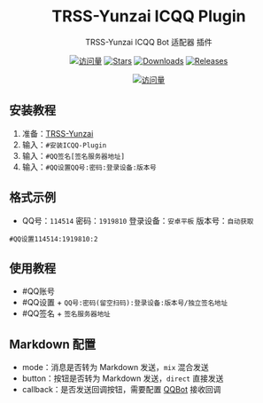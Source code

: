 <div align="center">

# TRSS-Yunzai ICQQ Plugin

TRSS-Yunzai ICQQ Bot 适配器 插件

[![访问量](https://visitor-badge.glitch.me/badge?page_id=TimeRainStarSky.Yunzai-ICQQ-Plugin&right_color=red&left_text=访%20问%20量)](https://github.com/TimeRainStarSky/Yunzai-ICQQ-Plugin)
[![Stars](https://img.shields.io/github/stars/TimeRainStarSky/Yunzai-ICQQ-Plugin?color=yellow&label=收藏)](../../stargazers)
[![Downloads](https://img.shields.io/github/downloads/TimeRainStarSky/Yunzai-ICQQ-Plugin/total?color=blue&label=下载)](../../archive/main.tar.gz)
[![Releases](https://img.shields.io/github/v/release/TimeRainStarSky/Yunzai-ICQQ-Plugin?color=green&label=发行版)](../../releases/latest)

[![访问量](https://profile-counter.glitch.me/TimeRainStarSky-Yunzai-ICQQ-Plugin/count.svg)](https://github.com/TimeRainStarSky/Yunzai-ICQQ-Plugin)

</div>

## 安装教程

1. 准备：[TRSS-Yunzai](../../../Yunzai)
2. 输入：`#安装ICQQ-Plugin`
3. 输入：`#QQ签名[签名服务器地址]`
4. 输入：`#QQ设置QQ号:密码:登录设备:版本号`

## 格式示例

- QQ号：`114514` 密码：`1919810` 登录设备：`安卓平板` 版本号：`自动获取`

```
#QQ设置114514:1919810:2
```

## 使用教程

- #QQ账号
- #QQ设置 + `QQ号:密码(留空扫码):登录设备:版本号/独立签名地址`
- #QQ签名 + `签名服务器地址`

## Markdown 配置

- mode：消息是否转为 Markdown 发送，`mix` 混合发送
- button：按钮是否转为 Markdown 发送，`direct` 直接发送
- callback：是否发送回调按钮，需要配置 [QQBot](../../../Yunzai-QQBot-Plugin) 接收回调
